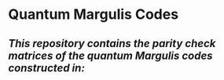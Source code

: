 # Quantum Margulis Codes
*This repository contains the parity check matrices of the quantum Margulis codes constructed in:*
- 

